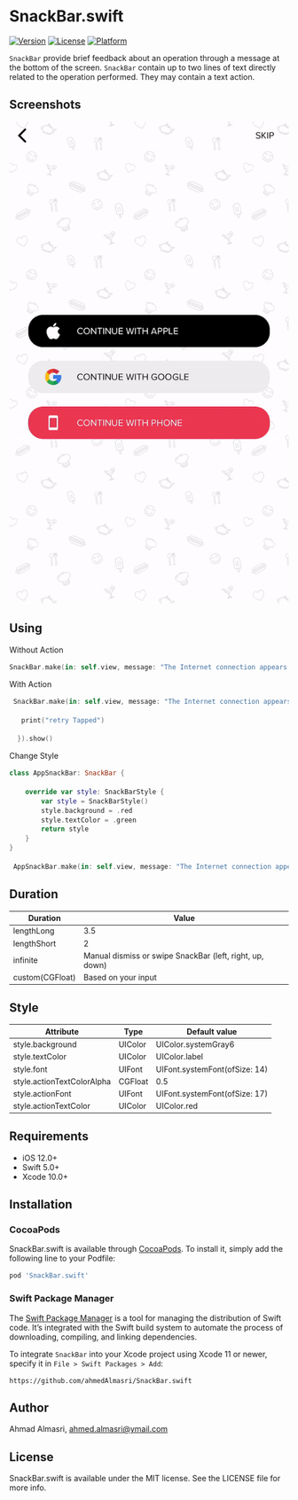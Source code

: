 # SnackBar.swift

[![Version](https://img.shields.io/cocoapods/v/SnackBar.swift.svg?style=flat)](https://cocoapods.org/pods/SnackBar.swift)
[![License](https://img.shields.io/cocoapods/l/SnackBar.swift.svg?style=flat)](https://cocoapods.org/pods/SnackBar.swift)
[![Platform](https://img.shields.io/cocoapods/p/SnackBar.swift.svg?style=flat)](https://cocoapods.org/pods/SnackBar.swift)

`SnackBar` provide brief feedback about an operation through a message at the bottom of the screen. `SnackBar` contain up to two lines of text directly related to the operation performed. They may contain a text action.

## Screenshots

<img src="Screenshot/screenshot.gif">

## Using

Without Action

```Swift
SnackBar.make(in: self.view, message: "The Internet connection appears to be offline.", duration: .lengthLong).show()
```

With Action

```Swift
 SnackBar.make(in: self.view, message: "The Internet connection appears to be offline.", duration: .lengthLong).setAction(with: "Retry", action: {

   print("retry Tapped")

  }).show()
```

Change Style

```Swift
class AppSnackBar: SnackBar {
	
	override var style: SnackBarStyle {
		var style = SnackBarStyle()
		style.background = .red
		style.textColor = .green
		return style
	}
}

 AppSnackBar.make(in: self.view, message: "The Internet connection appears to be offline.", duration: .lengthLong).show()

```

## Duration

| Duration | Value  |
|----|---|
| lengthLong | 3.5 |
| lengthShort | 2 |
| infinite | Manual dismiss or swipe SnackBar (left, right, up, down)|
| custom(CGFloat) | Based on your input |


## Style

| Attribute | Type  |  Default value |
|----|---|--|
| style.background | UIColor | UIColor.systemGray6 |
| style.textColor | UIColor | UIColor.label |
| style.font | UIFont | UIFont.systemFont(ofSize: 14) |
| style.actionTextColorAlpha | CGFloat | 0.5 |
| style.actionFont | UIFont | UIFont.systemFont(ofSize: 17) |
| style.actionTextColor | UIColor | UIColor.red |


## Requirements

* iOS 12.0+
* Swift 5.0+
* Xcode 10.0+

## Installation

### CocoaPods

SnackBar.swift is available through [CocoaPods](https://cocoapods.org). To install
it, simply add the following line to your Podfile:

```ruby
pod 'SnackBar.swift'
```

### Swift Package Manager

The [Swift Package Manager](https://swift.org/package-manager/) is a tool for managing the distribution of Swift code. It’s integrated with the Swift build system to automate the process of downloading, compiling, and linking dependencies.

To integrate `SnackBar` into your Xcode project using Xcode 11 or newer, specify it in `File > Swift Packages > Add`:

```
https://github.com/ahmedAlmasri/SnackBar.swift
```

## Author

Ahmad Almasri, ahmed.almasri@ymail.com

## License

SnackBar.swift is available under the MIT license. See the LICENSE file for more info.
